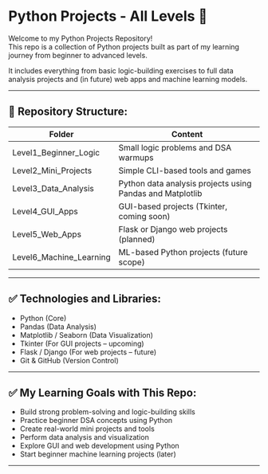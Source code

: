 # Python Projects - All Levels 🚀

Welcome to my Python Projects Repository!  
This repo is a collection of Python projects built as part of my learning journey from beginner to advanced levels.

It includes everything from basic logic-building exercises to full data analysis projects and (in future) web apps and machine learning models.

---

## 📌 Repository Structure:

| Folder | Content |
|------ | ------ |
| Level1_Beginner_Logic | Small logic problems and DSA warmups |
| Level2_Mini_Projects | Simple CLI-based tools and games |
| Level3_Data_Analysis | Python data analysis projects using Pandas and Matplotlib |
| Level4_GUI_Apps | GUI-based projects (Tkinter, coming soon) |
| Level5_Web_Apps | Flask or Django web projects (planned) |
| Level6_Machine_Learning | ML-based Python projects (future scope) |

---

## ✅ Technologies and Libraries:

- Python (Core)
- Pandas (Data Analysis)
- Matplotlib / Seaborn (Data Visualization)
- Tkinter (For GUI projects – upcoming)
- Flask / Django (For web projects – future)
- Git & GitHub (Version Control)

---

## ✅ My Learning Goals with This Repo:

- Build strong problem-solving and logic-building skills  
- Practice beginner DSA concepts using Python  
- Create real-world mini projects and tools  
- Perform data analysis and visualization  
- Explore GUI and web development using Python  
- Start beginner machine learning projects (later)

---
